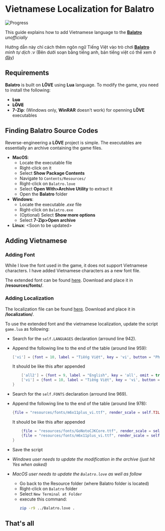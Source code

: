# Vietnamese Localization for Balatro

![Progress](https://img.shields.io/badge/progress-60%25-blue)

This guide explains how to add Vietnamese language to the **[Balatro](https://www.playbalatro.com/)** *unofficially*

Hướng dẫn này chỉ cách thêm ngôn ngữ Tiếng Việt vào trò chơi **[Balatro](https://www.playbalatro.com/)** *mình tự dịch :v*
(Bên dưới soạn bằng tiếng anh, bản tiếng việt có thể xem ở [đây](readme-vi.md))

## Requirements
**Balatro** is built on **LÖVE** using **Lua** language. To modify the game, you need to install the following:
- ~~**Lua**~~
- ~~**LÖVE**~~
- **7-Zip**: (Windows only, **WinRAR** doesn't work) for openning **LÖVE** executables
## Finding Balatro Source Codes
Reverse-engineering a **LÖVE** project is simple. The executables are essentially an archive containing the game files.
- **MacOS**: 
  - Locate the executable file
  - Right-click on it
  - Select **Show Package Contents**
  - Navigate to `Contents/Resources/`
  - Right-click on `Balatro.love`
  - Select **Open With>Archive Utility** to extract it
  - Open the **Balatro** folder
- **Windows**: 
  - Locate the executable *.exe* file
  - Right-click on `Balatro.exe`
  - (Optional) Select **Show more options**
  - Select **7-Zip>Open archive**
- **Linux**: \<Soon to be updated\>

## Adding Vietnamese

### Adding Font
While I love the font used in the game, it does not support Vietnamese characters. I have added Vietnamese characters as a new font file.

The extended font can be found [here](./fonts/m6x11plus_vi.ttf). Download and place it in **/resources/fonts/**.

### Adding Localization

The localization file can be found [here](./current/vi.lua). Download and place it in **/localization/**.

To use the extended font and the vietnamese localization, update the script `game.lua` as following:
- Search for the `self.LANGUAGES` declaration (arround line 942).
- Append the following line to the end of the table (around line 959):
    ```lua
    ['vi'] = {font = 10, label = "Tiếng Việt", key = 'vi', button = "Phản hồi ngôn ngữ", warning = {'This language is still in Beta. To help us','improve it, please click on the feedback button.', 'Click again to confirm'}},
    ```
    It should be like this after appended
    ```lua
        ['all2'] = {font = 9, label = "English", key = 'all', omit = true},
        ['vi'] = {font = 10, label = "Tiếng Việt", key = 'vi', button = "Phản hồi ngôn ngữ", warning = {'This language is still in Beta. To help us','improve it, please click on the feedback button.', 'Click again to confirm'}},
    }
    ```
- Search for the `self.FONTS` declaration (arround line 969).
- Append the following line to the end of the table (around line 978):
    ```lua
    {file = "resources/fonts/m6x11plus_vi.ttf", render_scale = self.TILESIZE*10, TEXT_HEIGHT_SCALE = 0.9, TEXT_OFFSET = {x=10,y=-20}, FONTSCALE = 0.1, squish = 1, DESCSCALE = 1},
    ```
    It should be like this after appended
    ```lua
        {file = "resources/fonts/GoNotoCJKCore.ttf", render_scale = self.TILESIZE*10, TEXT_HEIGHT_SCALE = 0.8, TEXT_OFFSET = {x=10,y=-20}, FONTSCALE = 0.1, squish = 1, DESCSCALE = 1},
        {file = "resources/fonts/m6x11plus_vi.ttf", render_scale = self.TILESIZE*10, TEXT_HEIGHT_SCALE = 0.9, TEXT_OFFSET = {x=10,y=-20}, FONTSCALE = 0.1, squish = 1, DESCSCALE = 1},
    }
    ```
- Save the script
- *Windows user needs to update the modification in the archive (just hit Yes when asked)*

- *MacOS user needs to update the `Balatro.love` as well as follow*
  - Go back to the Resource folder (where Balatro folder is located)
  - Right-click on `Balatro` folder
  - Select `New Terminal at Folder`
  - execute this command: 
      ```bash
      zip -r9 ../Balatro.love .

## That's all